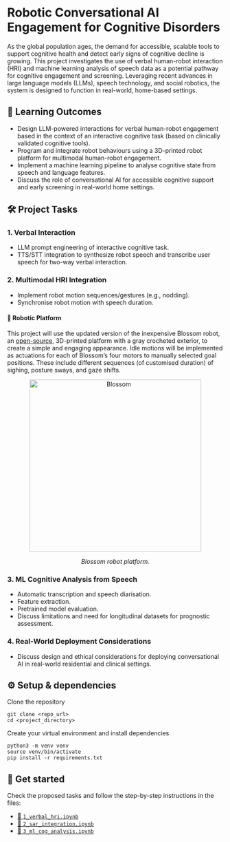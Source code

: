 # Robotic Conversational AI Engagement for Cognitive Disorders

As the global population ages, the demand for accessible, scalable tools to support cognitive health and detect early signs of cognitive decline is growing. This project investigates the use of verbal human-robot interaction (HRI) and machine learning analysis of speech data as a potential pathway for cognitive engagement and screening. Leveraging recent advances in large language models (LLMs), speech technology, and social robotics, the system is designed to function in real-world, home-based settings.

## 🎯 Learning Outcomes

- Design LLM-powered interactions for verbal human-robot engagement based in the context of an interactive cognitive task (based on clinically validated cognitive tools).
- Program and integrate robot behaviours using a 3D-printed robot platform for multimodal human-robot engagement.
- Implement a machine learning pipeline to analyse cognitive state from speech and language features.
- Discuss the role of conversational AI for accessible cognitive support and early screening in real-world home settings.

## 🛠️ Project Tasks

### 1. Verbal Interaction

- LLM prompt engineering of interactive cognitive task.
- TTS/STT integration to synthesize robot speech and transcribe user speech for two-way verbal interaction.

### 2. Multimodal HRI Integration

- Implement robot motion sequences/gestures (e.g., nodding).
- Synchronise robot motion with speech duration.

#### 🤖 Robotic Platform 
This project will use the updated version of the inexpensive Blossom robot, an [open-source](https://github.com/interaction-lab/Blossom-Controller), 3D-printed platform with a gray crocheted exterior, to create a simple and engaging appearance.
Idle motions will be implemented as actuations for each of Blossom’s four motors to manually selected goal positions. 
These include different sequences (of customised duration) of sighing, posture sways, and gaze shifts.

<div align="center">
  <img src="./images/robotic-platform.png" alt="Blossom" width="400"/>
  <p><em>Blossom robot platform.</em></p>
</div>


### 3. ML Cognitive Analysis from Speech

- Automatic transcription and speech diarisation.
- Feature extraction.
- Pretrained model evaluation.
- Discuss limitations and need for longitudinal datasets for prognostic assessment.

### 4. Real-World Deployment Considerations

- Discuss design and ethical considerations for deploying conversational AI in real-world residential and clinical settings.

## ⚙️ Setup & dependencies
Clone the repository
```
git clone <repo_url>
cd <project_directory>
```

Create your virtual environment and install dependencies
```
python3 -m venv venv
source venv/bin/activate
pip install -r requirements.txt
```

## 🚀 Get started
Check the proposed tasks and follow the step-by-step instructions in the files:
- [📄 `1_verbal_hri.ipynb`](./1_verbal_hri.ipynb)
- [📄 `2_sar_integration.ipynb`](./2_sar_integration.ipynb)
- [📄 `3_ml_cog_analysis.ipynb`](./3_ml_cog_analysis.ipynb)